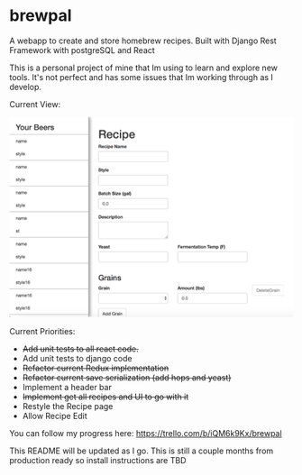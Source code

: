# brewpal
A webapp to create and store homebrew recipes. Built with Django Rest Framework with postgreSQL and React

This is a personal project of mine that Im using to learn and explore new tools. It's not perfect and has some issues that Im working through as I develop. 

Current View: 

![Alt text](/screenshots/InitialRecipePage.png?raw=true "Brewpal Recipe Page")

Current Priorities:
  * ~~Add unit tests to all react code.~~
  * Add unit tests to django code
  * ~~Refactor current Redux implementation~~
  * ~~Refactor current save serialization (add hops and yeast)~~
  * Implement a header bar
  * ~~Implement get all recipes and UI to go with it~~
  * Restyle the Recipe page
  * Allow Recipe Edit
  

You can follow my progress here: https://trello.com/b/iQM6k9Kx/brewpal

This README will be updated as I go. This is still a couple months from production ready so install instructions are TBD
